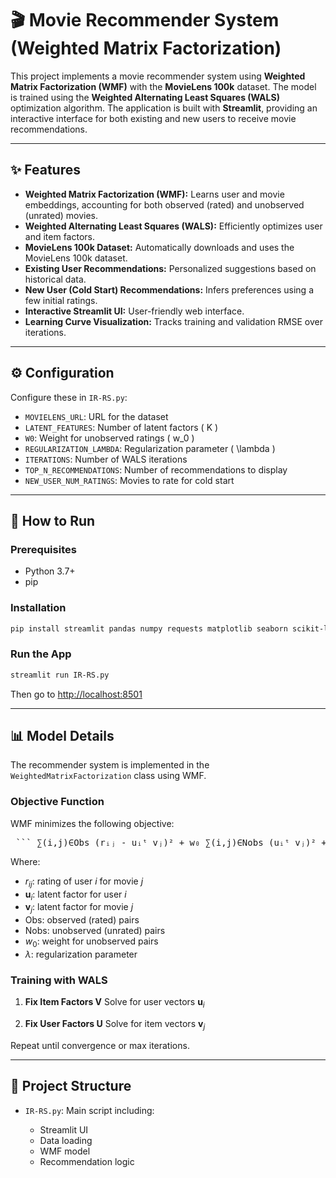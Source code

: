 

###
# 🎬 Movie Recommender System (Weighted Matrix Factorization)

This project implements a movie recommender system using **Weighted Matrix Factorization (WMF)** with the **MovieLens 100k** dataset. The model is trained using the **Weighted Alternating Least Squares (WALS)** optimization algorithm. The application is built with **Streamlit**, providing an interactive interface for both existing and new users to receive movie recommendations.

---

## ✨ Features

- **Weighted Matrix Factorization (WMF):** Learns user and movie embeddings, accounting for both observed (rated) and unobserved (unrated) movies.  
- **Weighted Alternating Least Squares (WALS):** Efficiently optimizes user and item factors.  
- **MovieLens 100k Dataset:** Automatically downloads and uses the MovieLens 100k dataset.  
- **Existing User Recommendations:** Personalized suggestions based on historical data.  
- **New User (Cold Start) Recommendations:** Infers preferences using a few initial ratings.  
- **Interactive Streamlit UI:** User-friendly web interface.  
- **Learning Curve Visualization:** Tracks training and validation RMSE over iterations.

---

## ⚙️ Configuration

Configure these in `IR-RS.py`:

- `MOVIELENS_URL`: URL for the dataset  
- `LATENT_FEATURES`: Number of latent factors \( K \)  
- `W0`: Weight for unobserved ratings \( w_0 \)  
- `REGULARIZATION_LAMBDA`: Regularization parameter \( \lambda \)  
- `ITERATIONS`: Number of WALS iterations  
- `TOP_N_RECOMMENDATIONS`: Number of recommendations to display  
- `NEW_USER_NUM_RATINGS`: Movies to rate for cold start

---

## 🚀 How to Run

### Prerequisites

- Python 3.7+  
- pip

### Installation

```bash
pip install streamlit pandas numpy requests matplotlib seaborn scikit-learn
````

### Run the App

```bash
streamlit run IR-RS.py
```

Then go to [http://localhost:8501](http://localhost:8501)

---

## 📊 Model Details

The recommender system is implemented in the `WeightedMatrixFactorization` class using WMF.

### Objective Function

WMF minimizes the following objective:

<pre> ``` ∑(i,j)∈Obs (rᵢⱼ - uᵢᵗ vⱼ)² + w₀ ∑(i,j)∈Nobs (uᵢᵗ vⱼ)² + λ ( ∑ᵢ ||uᵢ||² + ∑ⱼ ||vⱼ||² ) ``` </pre>



Where:

* $r_{ij}$: rating of user $i$ for movie $j$
* $\mathbf{u}_i$: latent factor for user $i$
* $\mathbf{v}_j$: latent factor for movie $j$
* $\text{Obs}$: observed (rated) pairs
* $\text{Nobs}$: unobserved (unrated) pairs
* $w_0$: weight for unobserved pairs
* $\lambda$: regularization parameter

### Training with WALS

1. **Fix Item Factors $\mathbf{V}$**
   Solve for user vectors $\mathbf{u}_i$

2. **Fix User Factors $\mathbf{U}$**
   Solve for item vectors $\mathbf{v}_j$

Repeat until convergence or max iterations.

---

## 📁 Project Structure

* `IR-RS.py`: Main script including:

  * Streamlit UI
  * Data loading
  * WMF model
  * Recommendation logic

```



